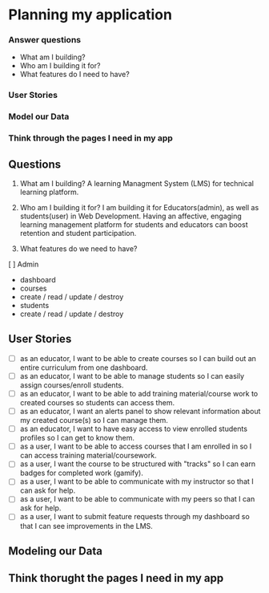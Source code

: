# Planning my application

### Answer questions

 - What am I building?
 - Who am I building it for?
 - What features do I need to have?

### User Stories
### Model our Data
### Think through the pages I need in my app

## Questions

1. What am I building? A learning Managment System (LMS) for technical learning platform.

2. Who am I building it for? I am building it for Educators(admin), as well as students(user) in Web Development. Having an affective, engaging learning management platform for students and educators can boost retention and student participation.

3. What features do we need to have?

[ ] Admin
 - dashboard
  - courses
   - create / read / update / destroy
  - students
   - create / read / update / destroy
   
## User Stories

 - [ ] as an educator, I want to be able to create courses so I can build out an entire curriculum from one dashboard.
 - [ ] as an educator, I want to be able to manage students so I can easily assign courses/enroll students.
 - [ ] as an educator, I want to be able to add training material/course work to created courses so students can access them.
 - [ ] as an educator, I want an alerts panel to show relevant information about my created course(s) so I can manage them.
 - [ ] as an educator, I want to have easy access to view enrolled students profiles so I can get to know them.
 - [ ] as a user, I want to be able to access courses that I am enrolled in so I can access training material/coursework.
 - [ ] as a user, I want the course to be structured with "tracks" so I can earn badges for completed work (gamify).
 - [ ] as a user, I want to be able to communicate with my instructor so that I can ask for help.
 - [ ] as a user, I want to be able to communicate with my peers so that I can ask for help.
 - [ ] as a user, I want to submit feature requests through my dashboard so that I can see improvements in the LMS.

## Modeling our Data

## Think thorught the pages I need in my app
